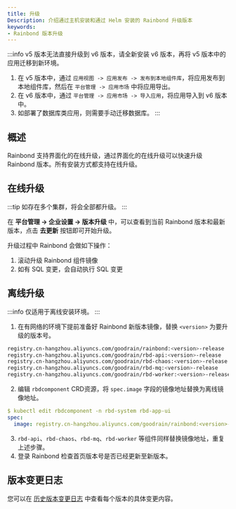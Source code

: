 ```yaml
---
title: 升级
Description: 介绍通过主机安装和通过 Helm 安装的 Rainbond 升级版本
keywords:
- Rainbond 版本升级
---
```


:::info
v5 版本无法直接升级到 v6 版本，请全新安装 v6 版本，再将 v5 版本中的应用迁移到新环境。
1. 在 v5 版本中，通过 `应用视图 -> 应用发布 -> 发布到本地组件库`，将应用发布到本地组件库，然后在 `平台管理 -> 应用市场` 中将应用导出。
2. 在 v6 版本中，通过 `平台管理 -> 应用市场 -> 导入应用`，将应用导入到 v6 版本中。
3. 如部署了数据库类应用，则需要手动迁移数据库。
:::

## 概述

Rainbond 支持界面化的在线升级，通过界面化的在线升级可以快速升级 Rainbond 版本。所有安装方式都支持在线升级。

## 在线升级

:::tip
如存在多个集群，将会全部都升级。
:::

在 **平台管理 -> 企业设置 -> 版本升级** 中，可以查看到当前 Rainbond 版本和最新版本，点击 **去更新** 按钮即可开始升级。

升级过程中 Rainbond 会做如下操作：
1. 滚动升级 Rainbond 组件镜像
2. 如有 SQL 变更，会自动执行 SQL 变更

## 离线升级

:::info
仅适用于离线安装环境。
:::

1. 在有网络的环境下提前准备好 Rainbond 新版本镜像，替换 `<version>` 为要升级的版本号。

```bash
registry.cn-hangzhou.aliyuncs.com/goodrain/rainbond:<version>-release
registry.cn-hangzhou.aliyuncs.com/goodrain/rbd-api:<version>-release
registry.cn-hangzhou.aliyuncs.com/goodrain/rbd-chaos:<version>-release
registry.cn-hangzhou.aliyuncs.com/goodrain/rbd-mq:<version>-release
registry.cn-hangzhou.aliyuncs.com/goodrain/rbd-worker:<version>-release
```

2. 编辑 `rbdcomponent` CRD资源，将 `spec.image` 字段的镜像地址替换为离线镜像地址。

```yaml
$ kubectl edit rbdcomponent -n rbd-system rbd-app-ui
spec:
  image: registry.cn-hangzhou.aliyuncs.com/goodrain/rainbond:<version>-release
```

3. `rbd-api`、`rbd-chaos`、`rbd-mq`、`rbd-worker` 等组件同样替换镜像地址，重复上述步骤。
4. 登录 Rainbond 检查首页版本号是否已经更新至新版本。

## 版本变更日志

您可以在 [历史版本变更日志](https://github.com/goodrain/rainbond/releases) 中查看每个版本的具体变更内容。

